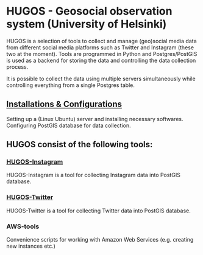 # HUGOS - Geosocial observation system (University of Helsinki)

HUGOS is a selection of tools to collect and manage (geo)social media data from different social media platforms such as Twitter and Instagram (these two at the moment). 
Tools are programmed in Python and Postgres/PostGIS is used as a backend for storing the data and controlling the data collection process.

It is possible to collect the data using multiple servers simultaneously while controlling everything from a single Postgres table. 
 
## [Installations & Configurations](docs/Install_readme.md)
Setting up a (Linux Ubuntu) server and installing necessary softwares. Configuring PostGIS database for data collection.

## HUGOS consist of the following tools:

### [HUGOS-Instagram](HUGOS-Instagram/README.md)
HUGOS-Instagram is a tool for collecting Instagram data into PostGIS database.

### [HUGOS-Twitter](HUGOS-Twitter/README.md)
HUGOS-Twitter is a tool for collecting Twitter data into PostGIS database.

### AWS-tools
Convenience scripts for working with Amazon Web Services (e.g. creating new instances etc.) 

